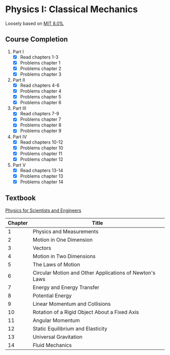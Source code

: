 # Physics I: Classical Mechanics

Loosely based on [MIT 8.01L](https://ocw.mit.edu/courses/physics/8-01l-physics-i-classical-mechanics-fall-2005/)

## Course Completion

1. Part I
   - [x] Read chapters 1-3
   - [x] Problems chapter 1
   - [x] Problems chapter 2
   - [x] Problems chapter 3
2. Part II
   - [x] Read chapters 4-6
   - [x] Problems chapter 4
   - [x] Problems chapter 5
   - [x] Problems chapter 6
3. Part III
   - [x] Read chapters 7-9
   - [x] Problems chapter 7
   - [x] Problems chapter 8
   - [x] Problems chapter 9
4. Part IV
   - [x] Read chapters 10-12
   - [x] Problems chapter 10
   - [x] Problems chapter 11
   - [x] Problems chapter 12
5. Part V
   - [x] Read chapters 13-14
   - [x] Problems chapter 13
   - [x] Problems chapter 14

## Textbook

[Physics for Scientists and Engineers](https://isbnsearch.org/isbn/9780534408428)

| Chapter | Title |
| ---- | ---- | 
| 1 | Physics and Measurements |
| 2 | Motion in One Dimension |
| 3 | Vectors |
| 4 | Motion in Two Dimensions |
| 5 | The Laws of Motion |
| 6 | Circular Motion and Other Applications of Newton's Laws |
| 7 | Energy and Energy Transfer |
| 8 | Potential Energy |
| 9 | Linear Momentum and Collisions |
| 10 | Rotation of a Rigid Object About a Fixed Axis |
| 11 | Angular Momentum |
| 12 | Static Equilibrium and Elasticity |
| 13 | Universal Gravitation |
| 14 | Fluid Mechanics |
